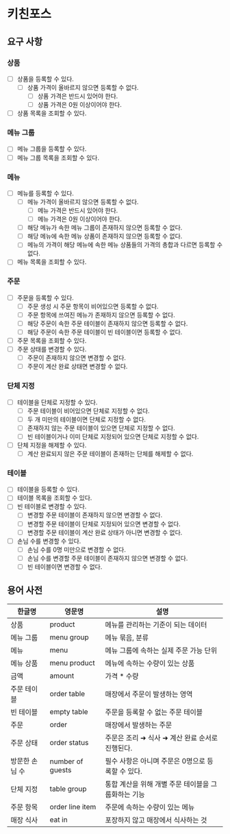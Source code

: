# 키친포스

## 요구 사항

### 상품
- [ ] 상품을 등록할 수 있다.
  - [ ] 상품 가격이 올바르지 않으면 등록할 수 없다.
    - [ ] 상품 가격은 반드시 있어야 한다.
    - [ ] 상품 가격은 0원 이상이어야 한다.
- [ ] 상품 목록을 조회할 수 있다.

### 메뉴 그룹
- [ ] 메뉴 그룹을 등록할 수 있다.
- [ ] 메뉴 그룹 목록을 조회할 수 있다.

### 메뉴
- [ ] 메뉴를 등록할 수 있다.
  - [ ] 메뉴 가격이 올바르지 않으면 등록할 수 없다.
    - [ ] 메뉴 가격은 반드시 있어야 한다.
    - [ ] 메뉴 가격은 0원 이상이어야 한다.
  - [ ] 해당 메뉴가 속한 메뉴 그룹이 존재하지 않으면 등록할 수 없다.
  - [ ] 해당 메뉴에 속한 메뉴 상품이 존재하지 않으면 등록할 수 없다.
  - [ ] 메뉴의 가격이 해당 메뉴에 속한 메뉴 상품들의 가격의 총합과 다르면 등록할 수 없다.
- [ ] 메뉴 목록을 조회할 수 있다.

### 주문
- [ ] 주문을 등록할 수 있다.
  - [ ] 주문 생성 시 주문 항목이 비어있으면 등록할 수 없다.
  - [ ] 주문 항목에 쓰여진 메뉴가 존재하지 않으면 등록할 수 없다.
  - [ ] 해당 주문이 속한 주문 테이블이 존재하지 않으면 등록할 수 없다.
  - [ ] 해당 주문이 속한 주문 테이블이 빈 테이블이면 등록할 수 없다.
- [ ] 주문 목록을 조회할 수 있다.
- [ ] 주문 상태를 변경할 수 있다.
  - [ ] 주문이 존재하지 않으면 변경할 수 없다.
  - [ ] 주문이 계산 완료 상태면 변경할 수 없다.

### 단체 지정
- [ ] 테이블을 단체로 지정할 수 있다.
  - [ ] 주문 테이블이 비어있으면 단체로 지정할 수 없다.
  - [ ] 두 개 미만의 테이블이면 단체로 지정할 수 없다.
  - [ ] 존재하지 않는 주문 테이블이 있으면 단체로 지정할 수 없다.
  - [ ] 빈 테이블이거나 이미 단체로 지정되어 있으면 단체로 지정할 수 없다.
- [ ] 단체 지정을 해제할 수 있다.
  - [ ] 계산 완료되지 않은 주문 테이블이 존재하는 단체를 해제할 수 없다.

### 테이블
- [ ] 테이블을 등록할 수 있다.
- [ ] 테이블 목록을 조회할 수 있다.
- [ ] 빈 테이블로 변경할 수 있다.
  - [ ] 변경할 주문 테이블이 존재하지 않으면 변경할 수 없다.
  - [ ] 변경할 주문 테이블이 단체로 지정되어 있으면 변경할 수 없다.
  - [ ] 변경할 주문 테이블이 계산 완료 상태가 아니면 변경할 수 없다.
- [ ] 손님 수를 변경할 수 있다.
  - [ ] 손님 수를 0명 미만으로 변경할 수 없다.
  - [ ] 손님 수를 변경할 주문 테이블이 존재하지 않으면 변경할 수 없다.
  - [ ] 빈 테이블이면 변경할 수 없다.

## 용어 사전

| 한글명 | 영문명 | 설명 |
| --- | --- | --- |
| 상품 | product | 메뉴를 관리하는 기준이 되는 데이터 |
| 메뉴 그룹 | menu group | 메뉴 묶음, 분류 |
| 메뉴 | menu | 메뉴 그룹에 속하는 실제 주문 가능 단위 |
| 메뉴 상품 | menu product | 메뉴에 속하는 수량이 있는 상품 |
| 금액 | amount | 가격 * 수량 |
| 주문 테이블 | order table | 매장에서 주문이 발생하는 영역 |
| 빈 테이블 | empty table | 주문을 등록할 수 없는 주문 테이블 |
| 주문 | order | 매장에서 발생하는 주문 |
| 주문 상태 | order status | 주문은 조리 ➜ 식사 ➜ 계산 완료 순서로 진행된다. |
| 방문한 손님 수 | number of guests | 필수 사항은 아니며 주문은 0명으로 등록할 수 있다. |
| 단체 지정 | table group | 통합 계산을 위해 개별 주문 테이블을 그룹화하는 기능 |
| 주문 항목 | order line item | 주문에 속하는 수량이 있는 메뉴 |
| 매장 식사 | eat in | 포장하지 않고 매장에서 식사하는 것 |
